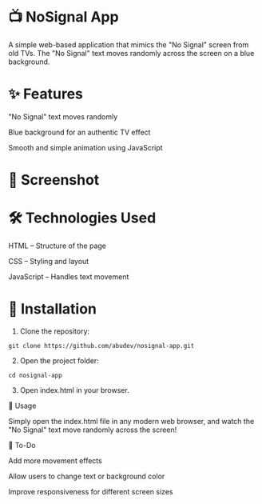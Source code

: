 # 📺 NoSignal App

A simple web-based application that mimics the "No Signal" screen from old TVs. The "No Signal" text moves randomly across the screen on a blue background.

# ✨ Features

"No Signal" text moves randomly

Blue background for an authentic TV effect

Smooth and simple animation using JavaScript


# 📸 Screenshot

# 🛠️ Technologies Used

  HTML – Structure of the page

  CSS – Styling and layout

  JavaScript – Handles text movement


# 📂 Installation

1. Clone the repository:
```
git clone https://github.com/abudev/nosignal-app.git
```

2. Open the project folder:


``
cd nosignal-app
``

3. Open index.html in your browser.



📝 Usage

Simply open the index.html file in any modern web browser, and watch the "No Signal" text move randomly across the screen!

📌 To-Do

Add more movement effects

Allow users to change text or background color

Improve responsiveness for different screen sizes
